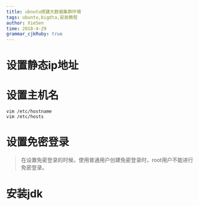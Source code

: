 ```yaml
---
title: ubnutu搭建大数据集群环境 
tags: ubuntu,bigdta,安装教程
author: XieSen
time: 2018-4-29 
grammar_cjkRuby: true
---
```


# 设置静态ip地址
# 设置主机名

``` shell
vim /etc/hostname
vim /etc/hosts
```


# 设置免密登录
> 在设置免密登录的时候，使用普通用户创建免密登录时，root用户不能进行免密登录。
# 安装jdk


